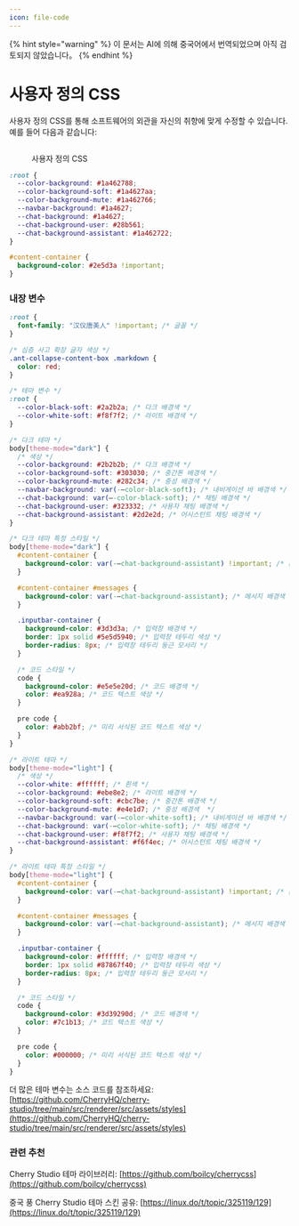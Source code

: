 ```yaml
---
icon: file-code
---
```


{% hint style="warning" %}
이 문서는 AI에 의해 중국어에서 번역되었으며 아직 검토되지 않았습니다。
{% endhint %}

# 사용자 정의 CSS

사용자 정의 CSS를 통해 소프트웨어의 외관을 자신의 취향에 맞게 수정할 수 있습니다. 예를 들어 다음과 같습니다:

<figure><img src="../../.gitbook/assets/telegram-cloud-photo-size-5-6311935435315724879-y.jpg" alt=""><figcaption><p>사용자 정의 CSS</p></figcaption></figure>

```css
:root {
  --color-background: #1a462788;
  --color-background-soft: #1a4627aa;
  --color-background-mute: #1a462766;
  --navbar-background: #1a4627;
  --chat-background: #1a4627;
  --chat-background-user: #28b561;
  --chat-background-assistant: #1a462722;
}

#content-container {
  background-color: #2e5d3a !important;
}
```

### 내장 변수

```css
:root {
  font-family: "汉仪唐美人" !important; /* 글꼴 */
}

/* 심층 사고 확장 글자 색상 */
.ant-collapse-content-box .markdown {
  color: red;
}

/* 테마 변수 */
:root {
  --color-black-soft: #2a2b2a; /* 다크 배경색 */
  --color-white-soft: #f8f7f2; /* 라이트 배경색 */
}

/* 다크 테마 */
body[theme-mode="dark"] {
  /* 색상 */
  --color-background: #2b2b2b; /* 다크 배경색 */
  --color-background-soft: #303030; /* 중간톤 배경색 */
  --color-background-mute: #282c34; /* 중성 배경색 */
  --navbar-background: var(-–color-black-soft); /* 내비게이션 바 배경색 */
  --chat-background: var(–-color-black-soft); /* 채팅 배경색 */
  --chat-background-user: #323332; /* 사용자 채팅 배경색 */
  --chat-background-assistant: #2d2e2d; /* 어시스턴트 채팅 배경색 */
}

/* 다크 테마 특정 스타일 */
body[theme-mode="dark"] {
  #content-container {
    background-color: var(-–chat-background-assistant) !important; /* 콘텐츠 컨테이너 배경색 */
  }

  #content-container #messages {
    background-color: var(-–chat-background-assistant); /* 메시지 배경색 */
  }

  .inputbar-container {
    background-color: #3d3d3a; /* 입력창 배경색 */
    border: 1px solid #5e5d5940; /* 입력창 테두리 색상 */
    border-radius: 8px; /* 입력창 테두리 둥근 모서리 */
  }

  /* 코드 스타일 */
  code {
    background-color: #e5e5e20d; /* 코드 배경색 */
    color: #ea928a; /* 코드 텍스트 색상 */
  }

  pre code {
    color: #abb2bf; /* 미리 서식된 코드 텍스트 색상 */
  }
}

/* 라이트 테마 */
body[theme-mode="light"] {
  /* 색상 */
  --color-white: #ffffff; /* 흰색 */
  --color-background: #ebe8e2; /* 라이트 배경색 */
  --color-background-soft: #cbc7be; /* 중간톤 배경색 */
  --color-background-mute: #e4e1d7; /* 중성 배경색  */
  --navbar-background: var(-–color-white-soft); /* 내비게이션 바 배경색 */
  --chat-background: var(-–color-white-soft); /* 채팅 배경색 */
  --chat-background-user: #f8f7f2; /* 사용자 채팅 배경색 */
  --chat-background-assistant: #f6f4ec; /* 어시스턴트 채팅 배경색 */
}

/* 라이트 테마 특정 스타일 */
body[theme-mode="light"] {
  #content-container {
    background-color: var(-–chat-background-assistant) !important; /* 콘텐츠 컨테이너 배경색 */
  }

  #content-container #messages {
    background-color: var(-–chat-background-assistant); /* 메시지 배경색 */
  }

  .inputbar-container {
    background-color: #ffffff; /* 입력창 배경색 */
    border: 1px solid #87867f40; /* 입력창 테두리 색상 */
    border-radius: 8px; /* 입력창 테두리 둥근 모서리 */
  }

  /* 코드 스타일 */
  code {
    background-color: #3d39290d; /* 코드 배경색 */
    color: #7c1b13; /* 코드 텍스트 색상 */
  }

  pre code {
    color: #000000; /* 미리 서식된 코드 텍스트 색상 */
  }
}
```

더 많은 테마 변수는 소스 코드를 참조하세요: [https://github.com/CherryHQ/cherry-studio/tree/main/src/renderer/src/assets/styles](https://github.com/CherryHQ/cherry-studio/tree/main/src/renderer/src/assets/styles)

### 관련 추천

Cherry Studio 테마 라이브러리: [https://github.com/boilcy/cherrycss](https://github.com/boilcy/cherrycss)

중국 풍 Cherry Studio 테마 스킨 공유: [https://linux.do/t/topic/325119/129](https://linux.do/t/topic/325119/129)